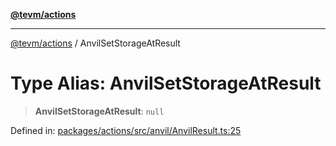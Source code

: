 [**@tevm/actions**](../README.md)

***

[@tevm/actions](../globals.md) / AnvilSetStorageAtResult

# Type Alias: AnvilSetStorageAtResult

> **AnvilSetStorageAtResult**: `null`

Defined in: [packages/actions/src/anvil/AnvilResult.ts:25](https://github.com/evmts/tevm-monorepo/blob/main/packages/actions/src/anvil/AnvilResult.ts#L25)
